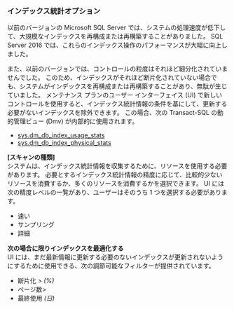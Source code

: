 

### <a name="index-stats-options"></a>インデックス統計オプション

<!--
This includes/paragraph-content/ file was created when processing vsts sqlbuvsts01 2999014 (5589131).  genemi  2017-07-21

Initially used in:
- relational-databases/maintenance-plans/rebuild-index-task-maintenance-plan.md
- relational-databases/maintenance-plans/reorganize-index-task-maintenance-plan.md
-->


以前のバージョンの Microsoft SQL Server では、システムの処理速度が低下して、大規模なインデックスを再構成または再構築することがありました。 SQL Server 2016 では、これらのインデックス操作のパフォーマンスが大幅に向上しました。

また、以前のバージョンでは、コントロールの粒度はそれほど細分化されていませんでした。 このため、インデックスがそれほど断片化されていない場合でも、システムがインデックスを再構成または再構築することがあり、無駄が生じていました。 メンテナンス プランのユーザー インターフェイス (UI) で新しいコントロールを使用すると、インデックス統計情報の条件を基にして、更新する必要がないインデックスを除外できます。 この場合、次の Transact-SQL の動的管理ビュー (Dmv) が内部的に使用されます。


- [sys.dm_db_index_usage_stats](../../relational-databases/system-dynamic-management-views/sys-dm-db-index-usage-stats-transact-sql.md)
- [sys.dm_db_index_physical_stats](../../relational-databases/system-dynamic-management-views/sys-dm-db-index-physical-stats-transact-sql.md)


 **[スキャンの種類]**  
 システムは、インデックス統計情報を収集するために、リソースを使用する必要があります。 必要とするインデックス統計情報の精度に応じて、比較的少ないリソースを消費するか、多くのリソースを消費するかを選択できます。 UI には次の精度レベルの一覧があり、ユーザーはそのうち 1 つを選択する必要があります。


- 速い
- サンプリング
- 詳細


 **次の場合に限りインデックスを最適化する**  
 UI には、まだ最新情報に更新する必要のないインデックスが更新されないようにするために使用できる、次の調節可能なフィルターが提供されています。


- 断片化 &gt; *(%)*
- ページ数&gt;
- 最終使用 *(日)*


